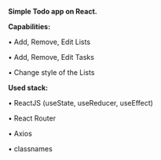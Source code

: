 <b>Simple Todo app on React.</b>

<b>Capabilities:</b> 

• Add, Remove, Edit Lists

• Add, Remove, Edit Tasks

• Change style of the Lists

<b>Used stack:</b>

•	ReactJS (useState, useReducer, useEffect) 

•	React Router

•	Axios

•	classnames

